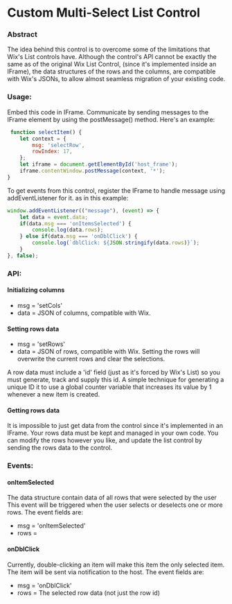 # Custom Multi-Select List Control

### Abstract
The idea behind this control is to overcome some of the limitations that Wix's List controls have.
Although the control's API cannot be exactly the same as of the original Wix List Control, (since it's implemented
inside an IFrame), the data structures of the rows and the columns, are compatible with Wix's JSONs, 
to allow almost seamless migration of your existing code.

### Usage:
Embed this code in IFrame.
Communicate by sending messages to the IFrame element by using the postMessage() method. Here's an example:
```js
 function selectItem() {
    let context = {
        msg: 'selectRow',
        rowIndex: 17,
    };
    let iframe = document.getElementById('host_frame');
    iframe.contentWindow.postMessage(context, '*');
}
```


To get events from this control, register the IFrame to handle message using addEventListener for it.
as in this example: 
```js
window.addEventListener(("message"), (event) => {
    let data = event.data;
    if(data.msg === 'onItemsSelected') {
        console.log(data.rows);
    } else if(data.msg === 'onDblClick') {
        console.log(`dblClick: ${JSON.stringify(data.rows)}`);
    }
}, false);
```

### API:
#### Initializing columns
- msg = 'setCols'
- data = JSON of columns, compatible with Wix.

#### Setting rows data
- msg = 'setRows'
- data = JSON of rows, compatible with Wix.
Setting the rows will overwrite the current rows and clear the selections.

A row data must include a 'id' field (just as it's forced by Wix's List) so you must generate, track and supply this id.
A simple technique for generating a unique ID it to use a global counter variable that increases its value by 1 whenever a new item is created.


#### Getting rows data
It is impossible to just get data from the control since it's implemented in an IFrame.
Your rows data must be kept and managed in your own code.
You can modify the rows however you like, and update the list control by sending the rows data
to the control.

### Events:

#### onItemSelected
The data structure contain data of all rows that were selected by the user
This event will be triggered when the user selects or deselects one or more rows.
The event fields are:
- msg = 'onItemSelected'
- rows = 

#### onDblClick
Currently, double-clicking an item will make this item the only selected item. The item
will be sent via notification to the host.
The event fields are:
- msg = 'onDblClick'
- rows = The selected row data (not just the row id)
